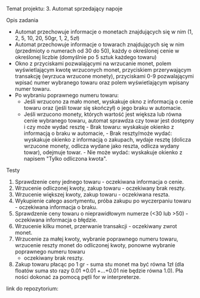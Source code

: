 Temat projektu:
3. Automat sprzedający napoje

Opis zadania
- Automat przechowuje informacje o monetach znajdujących się w nim (1, 2, 5,
10, 20, 50gr, 1, 2, 5zł)
- Automat przechowuje informacje o towarach znajdujących się w nim (przedmioty o
numerach od 30 do 50), każdy o określonej cenie w określonej liczbie (domyślnie
po 5 sztuk każdego towaru)
- Okno z przyciskami pozwalającymi na wrzucanie monet, polem wyświetlającym
kwotę wrzuconych monet, przyciskiem przerywającym transakcję (wyrzuca
wrzucone monety), przyciskami 0-9 pozwalającymi wpisać numer wybranego
towaru oraz polem wyświetlającym wpisany numer towaru.
- Po wybraniu poprawnego numeru towaru:
	- Jeśli wrzucono za mało monet, wyskakuje okno z informacją o cenie towaru
	  oraz (jeśli towar się skończył) o jego braku w automacie.
	- Jeśli wrzucono monety, których wartość jest większa lub równa cenie wybranego
	  towaru, automat sprawdza czy towar jest dostępny i czy może wydać resztę
			- Brak towaru: wyskakuje okienko z informacją o braku w automacie,
			- Brak reszty/może wydać: wyskakuje okienko z informacją o
			  zakupach, wydaje resztę (dolicza wrzucone monety, odlicza wydane
			  jako reszta, odlicza wydany towar), odejmuje towar.
			- Nie może wydać: wyskakuje okienko z napisem "Tylko odliczona kwota".

Testy
1. Sprawdzenie ceny jednego towaru - oczekiwana informacja o cenie.
2. Wrzucenie odliczonej kwoty, zakup towaru - oczekiwany brak reszty.
3. Wrzucenie większej kwoty, zakup towaru - oczekiwana reszta.
4. Wykupienie całego asortymentu, próba zakupu po wyczerpaniu towaru -
	oczekiwana informacja o braku.
5. Sprawdzenie ceny towaru o nieprawidłowym numerze (<30 lub >50) -
	oczekiwana informacja o błędzie.
6. Wrzucenie kilku monet, przerwanie transakcji - oczekiwany zwrot monet.
7. Wrzucenie za małej kwoty, wybranie poprawnego numeru towaru, wrzucenie
	reszty monet do odliczonej kwoty, ponowne wybranie poprawnego numeru towaru
	- oczekiwany brak reszty.
8. Zakup towaru płacąc po 1 gr - suma stu monet ma być równa 1zł (dla floatów
	suma sto razy 0.01 +0.01 +...+0.01 nie będzie równa 1.0). Pła ności dokonać
	za pomocą pętli for w interpreterze.

link do repozytorium:
